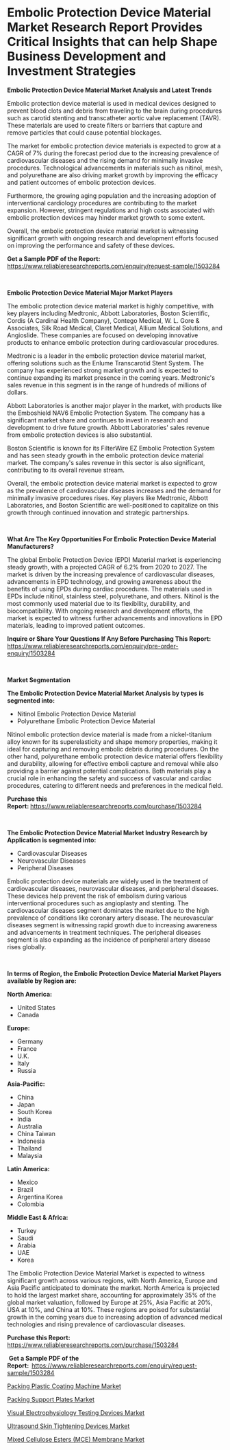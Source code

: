 <p><h1>Embolic Protection Device Material Market Research Report Provides Critical Insights that can help Shape Business Development and Investment Strategies</h1></p><p><strong>Embolic Protection Device Material Market Analysis and Latest Trends</strong></p>
<p><p>Embolic protection device material is used in medical devices designed to prevent blood clots and debris from traveling to the brain during procedures such as carotid stenting and transcatheter aortic valve replacement (TAVR). These materials are used to create filters or barriers that capture and remove particles that could cause potential blockages.</p><p>The market for embolic protection device materials is expected to grow at a CAGR of 7% during the forecast period due to the increasing prevalence of cardiovascular diseases and the rising demand for minimally invasive procedures. Technological advancements in materials such as nitinol, mesh, and polyurethane are also driving market growth by improving the efficacy and patient outcomes of embolic protection devices.</p><p>Furthermore, the growing aging population and the increasing adoption of interventional cardiology procedures are contributing to the market expansion. However, stringent regulations and high costs associated with embolic protection devices may hinder market growth to some extent.</p><p>Overall, the embolic protection device material market is witnessing significant growth with ongoing research and development efforts focused on improving the performance and safety of these devices.</p></p>
<p><strong>Get a Sample PDF of the Report:&nbsp;</strong> <a href="https://www.reliableresearchreports.com/enquiry/request-sample/1503284">https://www.reliableresearchreports.com/enquiry/request-sample/1503284</a></p>
<p>&nbsp;</p>
<p><strong>Embolic Protection Device Material Major Market Players</strong></p>
<p><p>The embolic protection device material market is highly competitive, with key players including Medtronic, Abbott Laboratories, Boston Scientific, Cordis (A Cardinal Health Company), Contego Medical, W. L. Gore & Associates, Silk Road Medical, Claret Medical, Allium Medical Solutions, and Angioslide. These companies are focused on developing innovative products to enhance embolic protection during cardiovascular procedures.</p><p>Medtronic is a leader in the embolic protection device material market, offering solutions such as the Enlume Transcarotid Stent System. The company has experienced strong market growth and is expected to continue expanding its market presence in the coming years. Medtronic's sales revenue in this segment is in the range of hundreds of millions of dollars.</p><p>Abbott Laboratories is another major player in the market, with products like the Emboshield NAV6 Embolic Protection System. The company has a significant market share and continues to invest in research and development to drive future growth. Abbott Laboratories' sales revenue from embolic protection devices is also substantial.</p><p>Boston Scientific is known for its FilterWire EZ Embolic Protection System and has seen steady growth in the embolic protection device material market. The company's sales revenue in this sector is also significant, contributing to its overall revenue stream.</p><p>Overall, the embolic protection device material market is expected to grow as the prevalence of cardiovascular diseases increases and the demand for minimally invasive procedures rises. Key players like Medtronic, Abbott Laboratories, and Boston Scientific are well-positioned to capitalize on this growth through continued innovation and strategic partnerships.</p></p>
<p>&nbsp;</p>
<p><strong>What Are The Key Opportunities For Embolic Protection Device Material Manufacturers?</strong></p>
<p><p>The global Embolic Protection Device (EPD) Material market is experiencing steady growth, with a projected CAGR of 6.2% from 2020 to 2027. The market is driven by the increasing prevalence of cardiovascular diseases, advancements in EPD technology, and growing awareness about the benefits of using EPDs during cardiac procedures. The materials used in EPDs include nitinol, stainless steel, polyurethane, and others. Nitinol is the most commonly used material due to its flexibility, durability, and biocompatibility. With ongoing research and development efforts, the market is expected to witness further advancements and innovations in EPD materials, leading to improved patient outcomes.</p></p>
<p><strong>Inquire or Share Your Questions If Any Before Purchasing This Report:</strong> <a href="https://www.reliableresearchreports.com/enquiry/pre-order-enquiry/1503284">https://www.reliableresearchreports.com/enquiry/pre-order-enquiry/1503284</a></p>
<p>&nbsp;</p>
<p><strong>Market Segmentation</strong></p>
<p><strong>The Embolic Protection Device Material Market Analysis by types is segmented into:</strong></p>
<p><ul><li>Nitinol Embolic Protection Device Material</li><li>Polyurethane Embolic Protection Device Material</li></ul></p>
<p><p>Nitinol embolic protection device material is made from a nickel-titanium alloy known for its superelasticity and shape memory properties, making it ideal for capturing and removing embolic debris during procedures. On the other hand, polyurethane embolic protection device material offers flexibility and durability, allowing for effective emboli capture and removal while also providing a barrier against potential complications. Both materials play a crucial role in enhancing the safety and success of vascular and cardiac procedures, catering to different needs and preferences in the medical field.</p></p>
<p><strong>Purchase this Report:&nbsp;</strong><a href="https://www.reliableresearchreports.com/purchase/1503284">https://www.reliableresearchreports.com/purchase/1503284</a></p>
<p>&nbsp;</p>
<p><strong>The Embolic Protection Device Material Market Industry Research by Application is segmented into:</strong></p>
<p><ul><li>Cardiovascular Diseases</li><li>Neurovascular Diseases</li><li>Peripheral Diseases</li></ul></p>
<p><p>Embolic protection device materials are widely used in the treatment of cardiovascular diseases, neurovascular diseases, and peripheral diseases. These devices help prevent the risk of embolism during various interventional procedures such as angioplasty and stenting. The cardiovascular diseases segment dominates the market due to the high prevalence of conditions like coronary artery disease. The neurovascular diseases segment is witnessing rapid growth due to increasing awareness and advancements in treatment techniques. The peripheral diseases segment is also expanding as the incidence of peripheral artery disease rises globally.</p></p>
<p>&nbsp;</p>
<p><strong>In terms of Region, the Embolic Protection Device Material Market Players available by Region are:</strong></p>
<p>
    <p> <strong> North America: </strong>
        <ul>
            <li>United States</li>
            <li>Canada</li>
        </ul>
        </p> 
    <p> <strong> Europe: </strong>
        <ul>
            <li>Germany</li>
            <li>France</li>
            <li>U.K.</li>
            <li>Italy</li>
            <li>Russia</li>
        </ul>
        </p> 
    <p> <strong> Asia-Pacific: </strong>
        <ul>
            <li>China</li>
            <li>Japan</li>
            <li>South Korea</li>
            <li>India</li>
            <li>Australia</li>
            <li>China Taiwan</li>
            <li>Indonesia</li>
            <li>Thailand</li>
            <li>Malaysia</li>
        </ul>
        </p> 
    <p> <strong> Latin America: </strong>
        <ul>
            <li>Mexico</li>
            <li>Brazil</li>
            <li>Argentina Korea</li>
            <li>Colombia</li>
        </ul>
        </p> 
    <p> <strong> Middle East & Africa: </strong>
        <ul>
            <li>Turkey</li>
            <li>Saudi</li>
            <li>Arabia</li>
            <li>UAE</li>
            <li>Korea</li>
        </ul>
    </p>
    </p>
<p><p>The Embolic Protection Device Material Market is expected to witness significant growth across various regions, with North America, Europe and Asia Pacific anticipated to dominate the market. North America is projected to hold the largest market share, accounting for approximately 35% of the global market valuation, followed by Europe at 25%, Asia Pacific at 20%, USA at 10%, and China at 10%. These regions are poised for substantial growth in the coming years due to increasing adoption of advanced medical technologies and rising prevalence of cardiovascular diseases.</p></p>
<p><strong>Purchase this Report: </strong><a href="https://www.reliableresearchreports.com/purchase/1503284">https://www.reliableresearchreports.com/purchase/1503284</a></p>
<p>&nbsp;<strong>Get a Sample PDF of the Report:&nbsp;&nbsp;</strong><a href="https://www.reliableresearchreports.com/enquiry/request-sample/1503284">https://www.reliableresearchreports.com/enquiry/request-sample/1503284</a></p>
<p><strong></strong></p>
<p><p><a href="https://github.com/danielneavesallisons03mba/Market-Research-Report-List-1/blob/main/packing-plastic-coating-machine-market.md">Packing Plastic Coating Machine Market</a></p><p><a href="https://github.com/pizolina/Market-Research-Report-List-3/blob/main/packing-support-plates-market.md">Packing Support Plates Market</a></p><p><a href="https://medium.com/@noelkunzei1/visual-electrophysiology-testing-devices-nbsp-market-focuses-on-market-share-size-and-projected-9a395d26e63c">Visual Electrophysiology Testing Devices Market</a></p><p><a href="https://medium.com/p/a6ad9fa25dbc/edit">Ultrasound Skin Tightening Devices Market</a></p><p><a href="https://issuu.com/reportprime-2/docs/mixed-cellulose-esters-mce-membrane-market-size-20">Mixed Cellulose Esters (MCE) Membrane Market</a></p></p>